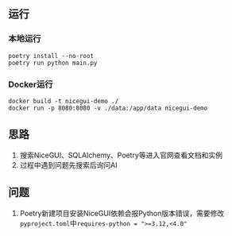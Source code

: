 ## 运行

### 本地运行
```
poetry install --no-root
poetry run python main.py
```

### Docker运行
```
docker build -t nicegui-demo ./
docker run -p 8080:8080 -v ./data:/app/data nicegui-demo
```

## 思路
1. 搜索NiceGUI、SQLAlchemy、Poetry等进入官网查看文档和实例
2. 过程中遇到问题先搜索后询问AI


## 问题
1. Poetry新建项目安装NiceGUI依赖会报Python版本错误，需要修改`pyproject.toml`中`requires-python = ">=3.12,<4.0"`
